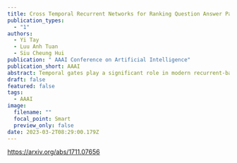 ```yaml
---
title: Cross Temporal Recurrent Networks for Ranking Question Answer Pairs
publication_types:
  - "1"
authors:
  - Yi Tay
  - Luu Anh Tuan
  - Siu Cheung Hui
publication: " AAAI Conference on Artificial Intelligence"
publication_short: AAAI
abstract: Temporal gates play a significant role in modern recurrent-based neural encoders, enabling fine-grained control over recursive compositional operations over time. In recurrent models such as the long short-term memory (LSTM), temporal gates control the amount of information retained or discarded over time, not only playing an important role in influencing the learned representations but also serving as a protection against vanishing gradients. This paper explores the idea of learning temporal gates for sequence pairs (question and answer), jointly influencing the learned representations in a pairwise manner. In our approach, temporal gates are learned via 1D convolutional layers and then subsequently cross applied across question and answer for joint learning. Empirically, we show that this conceptually simple sharing of temporal gates can lead to competitive performance across multiple benchmarks. Intuitively, what our network achieves can be interpreted as learning representations of question and answer pairs that are aware of what each other is remembering or forgetting, i.e., pairwise temporal gating. Via extensive experiments, we show that our proposed model achieves state-of-the-art performance on two community-based QA datasets and competitive performance on one factoid-based QA dataset.
draft: false
featured: false
tags:
  - AAAI
image:
  filename: ""
  focal_point: Smart
  preview_only: false
date: 2023-03-2T08:29:00.179Z
---
```

https://arxiv.org/abs/1711.07656
